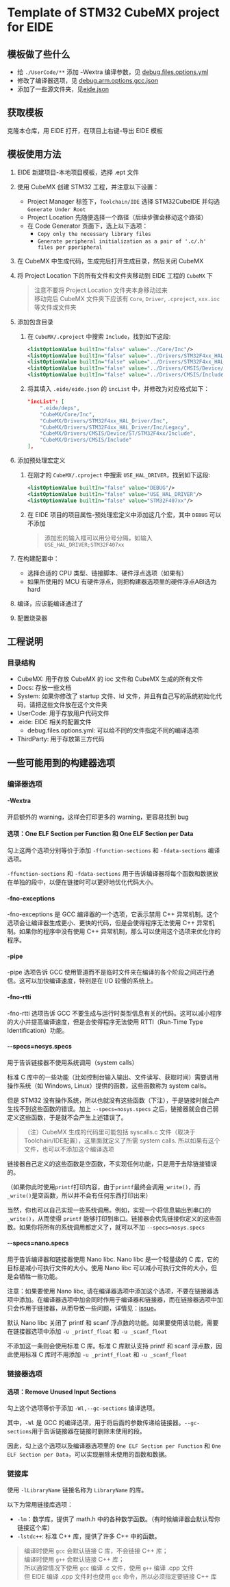 # Template of STM32 CubeMX project for EIDE

## 模板做了些什么

- 给 `./UserCode/**` 添加 -Wextra 编译参数，见 [debug.files.options.yml](eide_cubemx_template/.eide/debug.files.options.yml)
- 修改了编译器选项，见 [debug.arm.options.gcc.json](eide_cubemx_template/.eide/debug.arm.options.gcc.json)
- 添加了一些源文件夹，见[eide.json](eide_cubemx_template/.eide/eide.json)

## 获取模板

克隆本仓库，用 EIDE 打开，在项目上右键-导出 EIDE 模板

## 模板使用方法

1. EIDE 新建项目-本地项目模板，选择 .ept 文件
2. 使用 CubeMX 创建 STM32 工程，并注意以下设置：
    - Project Manager 标签下，`Toolchain/IDE` 选择 STM32CubeIDE 并勾选 `Generate Under Root`
    - Project Location 先随便选择一个路径（后续步骤会移动这个路径）
    - 在 Code Generator 页面下，选上以下选项：
        - `Copy only the necessary library files`
        - `Generate peripheral initialization as a pair of '.c/.h' files per pperipheral`
3. 在 CubeMX 中生成代码，生成完后打开生成目录，然后关闭 CubeMX
4. 将 Project Location 下的所有文件和文件夹移动到 EIDE 工程的 `CubeMX` 下
    > 注意不要将 Project Location 文件夹本身移动过来  
    > 移动完后 CubeMX 文件夹下应该有 `Core`, `Driver`, `.cproject`, `xxx.ioc` 等文件或文件夹

5. 添加包含目录
    1. 在 `CubeMX/.cproject` 中搜索 `Include`，找到如下这段:

        ```xml
        <listOptionValue builtIn="false" value="../Core/Inc"/>
        <listOptionValue builtIn="false" value="../Drivers/STM32F4xx_HAL_Driver/Inc"/>
        <listOptionValue builtIn="false" value="../Drivers/STM32F4xx_HAL_Driver/Inc/Legacy"/>
        <listOptionValue builtIn="false" value="../Drivers/CMSIS/Device/ST/STM32F4xx/Include"/>
        <listOptionValue builtIn="false" value="../Drivers/CMSIS/Include"/>
        ```

    2. 将其填入 `.eide/eide.json` 的 `incList` 中，并修改为对应格式如下：

        ```json
        "incList": [
            ".eide/deps",
            "CubeMX/Core/Inc",
            "CubeMX/Drivers/STM32F4xx_HAL_Driver/Inc",
            "CubeMX/Drivers/STM32F4xx_HAL_Driver/Inc/Legacy",
            "CubeMX/Drivers/CMSIS/Device/ST/STM32F4xx/Include",
            "CubeMX/Drivers/CMSIS/Include"
        ],
        ```

6. 添加预处理宏定义
    1. 在刚才的 `CubeMX/.cproject` 中搜索 `USE_HAL_DRIVER`，找到如下这段:

        ```xml
        <listOptionValue builtIn="false" value="DEBUG"/>
        <listOptionValue builtIn="false" value="USE_HAL_DRIVER"/>
        <listOptionValue builtIn="false" value="STM32F407xx"/>
        ```

    2. 在 EIDE 项目的项目属性-预处理宏定义中添加这几个宏，其中 `DEBUG` 可以不添加
        > 添加宏的输入框可以用分号分隔，如输入`USE_HAL_DRIVER;STM32F407xx`

7. 在构建配置中：  
    - 选择合适的 CPU 类型、链接脚本、硬件浮点选项（如果有）  
    - 如果所使用的 MCU 有硬件浮点，则把构建器选项里的硬件浮点ABI选为 hard

8. 编译，应该能编译通过了
9. 配置烧录器

## 工程说明

### 目录结构

- CubeMX: 用于存放 CubeMX 的 ioc 文件和 CubeMX 生成的所有文件
- Docs: 存放一些文档
- System: 如果你修改了 startup 文件、ld 文件，并且有自己写的系统初始化代码，请把这些文件放在这个文件夹
- UserCode: 用于存放用户代码文件
- .eide: EIDE 相关的配置文件
  - debug.files.options.yml: 可以给不同的文件指定不同的编译选项
- ThirdParty: 用于存放第三方代码

## 一些可能用到的构建器选项

### 编译器选项

#### -Wextra

开启额外的 warning，这样会打印更多的 warning，更容易找到 bug

#### 选项：One ELF Section per Function 和 One ELF Section per Data

勾上这两个选项分别等价于添加 `-ffunction-sections` 和 `-fdata-sections` 编译选项。

`-ffunction-sections` 和 `-fdata-sections` 用于告诉编译器将每个函数和数据放在单独的段中，以便在链接时可以更好地优化代码大小。

#### -fno-exceptions

-fno-exceptions 是 GCC 编译器的一个选项，它表示禁用 C++ 异常机制。这个选项会让编译器生成更小、更快的代码，但是会使得程序无法使用 C++ 异常机制。如果你的程序中没有使用 C++ 异常机制，那么可以使用这个选项来优化你的程序。

#### -pipe

-pipe 选项告诉 GCC 使用管道而不是临时文件来在编译的各个阶段之间进行通信。这可以加快编译速度，特别是在 I/O 较慢的系统上。

#### -fno-rtti

-fno-rtti 选项告诉 GCC 不要生成与运行时类型信息有关的代码。这可以减小程序的大小并提高编译速度，但是会使得程序无法使用 RTTI（Run-Time Type Identification）功能。

#### --specs=nosys.specs

用于告诉链接器不使用系统调用（system calls）

标准 C 库中的一些功能（比如控制台输入输出、文件读写、获取时间）需要调用操作系统（如 Windows, Linux）提供的函数，这些函数称为 system calls。

但是 STM32 没有操作系统，所以也就没有这些函数（下注），于是链接时就会产生找不到这些函数的错误。加上 `--specs=nosys.specs` 之后，链接器就会自己弱定义这些函数，于是就不会产生上述错误了。

> （注）CubeMX 生成的代码里可能包括 syscalls.c 文件（取决于Toolchain/IDE配置），这里面就定义了所需 system calls. 所以如果有这个文件，也可以不添加这个编译选项

链接器自己定义的这些函数是空函数，不实现任何功能，只是用于去除链接错误的。

（如果你此时使用`printf`打印内容，由于`printf`最终会调用`_write()`，而`_write()`是空函数，所以并不会有任何东西打印出来）

当然，你也可以自己实现一些系统调用。例如，实现一个将信息输出到串口的 `_write()`，从而使得 `printf` 能够打印到串口。链接器会优先链接你定义的这些函数。如果你将所有的系统调用都定义了，就可以不加 `--specs=nosys.specs`

#### --specs=nano.specs

用于告诉编译器和链接器使用 Nano libc. Nano libc 是一个轻量级的 C 库，它的目标是减小可执行文件的大小。使用 Nano libc 可以减小可执行文件的大小，但是会牺牲一些功能。

注意：如果要使用 Nano libc, 请在编译器选项中添加这个选项，不要在链接器选项中添加。在编译器选项中加会同时作用于编译器和链接器，而在链接器选项中加只会作用于链接器，从而导致一些问题，详情见：[issue](https://github.com/github0null/eide/issues/259)。

默认 Nano libc 关闭了 printf 和 scanf 浮点数的功能。如果要使用该功能，需要在链接器选项中添加 `-u _printf_float` 和 `-u _scanf_float`

不添加这一条则会使用标准 C 库。标准 C 库默认支持 printf 和 scanf 浮点数，因此使用标准 C 库时不用添加 `-u _printf_float` 和 `-u _scanf_float`

### 链接器选项

#### 选项：Remove Unused Input Sections

勾上这个选项等价于添加 `-Wl,--gc-sections` 编译选项。

其中，`-Wl` 是 GCC 的编译选项，用于将后面的参数传递给链接器。`--gc-sections`用于告诉链接器在链接时删除未使用的段。

因此，勾上这个选项以及编译器选项里的 `One ELF Section per Function` 和 `One ELF Section per Data`，可以实现删除未使用的函数和数据。

### 链接库

使用 `-lLibraryName` 链接名称为 `LibraryName` 的库。

以下为常用链接库选项：

- `-lm`：数学库，提供了 math.h 中的各种数学函数。（有时候编译器会默认帮你链接这个库）
- `-lstdc++`: 标准 C++ 库，提供了许多 C++ 中的函数。

> 编译时使用 `gcc` 会默认链接 C 库，不会链接 C++ 库；  
> 编译时使用 `g++` 会默认链接 C++ 库；  
> 所以通常情况下使用 `gcc` 编译 .c 文件，使用 `g++` 编译 .cpp 文件  
> 但 EIDE 编译 .cpp 文件时也使用 `gcc` 命令，所以必须指定要链接 C++ 库
